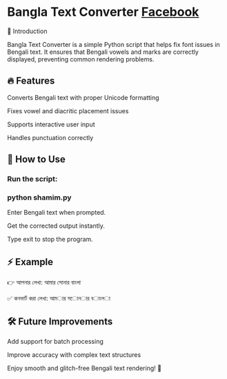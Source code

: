 # **Bangla Text Converter** [Facebook](https://www.facebook.com/AnonymousCyberTeamOfficial)


📌 Introduction

Bangla Text Converter is a simple Python script that helps fix font issues in Bengali text. It ensures that Bengali vowels and marks are correctly displayed, preventing common rendering problems.

## 🔥 Features

Converts Bengali text with proper Unicode formatting

Fixes vowel and diacritic placement issues

Supports interactive user input

Handles punctuation correctly

## 🚀 How to Use

### Run the script:

### python shamim.py

Enter Bengali text when prompted.

Get the corrected output instantly.

Type exit to stop the program.

## ⚡ Example

👉 আপনার লেখা: আমার সোনার বাংলা

✅ কনভার্ট করা লেখা:  আম◌ার স◌োন◌ার ব◌াংল◌া

## 🛠 Future Improvements

Add support for batch processing

Improve accuracy with complex text structures

Enjoy smooth and glitch-free Bengali text rendering! 🎯


